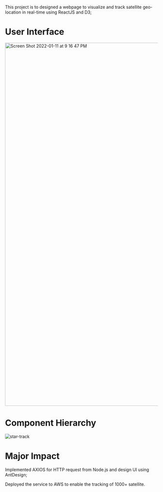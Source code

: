 This project is to designed a webpage to visualize and track satellite geo-location in real-time using ReactJS and D3;

# User Interface

<img width="1194" alt="Screen Shot 2022-01-11 at 9 16 47 PM" src="https://user-images.githubusercontent.com/97426238/149051989-68e2baed-d27a-4857-8429-e5097af81131.png">

# Component Hierarchy

![star-track](https://user-images.githubusercontent.com/97426238/149052064-d58c163f-de69-49b9-85b6-b2a5219a1fe5.png)

# Major Impact

Implemented AXIOS for HTTP request from Node.js and design UI using AntDesign;

Deployed the service to AWS to enable the tracking of 1000+ satellite.


